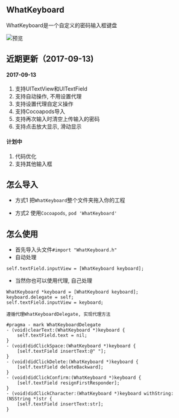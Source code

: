 ## WhatKeyboard


WhatKeyboard是一个自定义的密码输入框键盘

![预览](http://oak4eha4y.bkt.clouddn.com/WhatKeyboard.png)        
 
## 近期更新（2017-09-13)


#### 2017-09-13

1. 支持UITextView和UITextField
2. 支持自动操作, 不用设置代理
3. 支持设置代理自定义操作
4. 支持Cocoapods导入
5. 支持再次输入时清空上传输入的密码
6. 支持点击放大显示, 滑动显示

#### 计划中

1. 代码优化
2. 支持其他输入框
             

## 怎么导入

* 方式1
把`WhatKeyboard`整个文件夹拖入你的工程

* 方式2
使用`Cocoapods`, `pod 'WhatKeyboard'`

## 怎么使用
* 首先导入头文件`#import "WhatKeyboard.h"`
* 自动处理

```
self.textField.inputView = [WhatKeyboard keyboard];
```

* 当然你也可以使用代理, 自己处理

```
WhatKeyboard *keyboard = [WhatKeyboard keyboard];
keyboard.delegate = self;
self.textField.inputView = keyboard;

遵循代理WhatKeyboardDelegate, 实现代理方法

#pragma - mark WhatKeyboardDelegate
- (void)clearText:(WhatKeyboard *)keyboard {
    self.textField.text = nil;
}
- (void)didClickSpace:(WhatKeyboard *)keyboard {
    [self.textField insertText:@" "];
}
- (void)didClickDelete:(WhatKeyboard *)keyboard {
    [self.textField deleteBackward];
}
- (void)didClickConfirm:(WhatKeyboard *)keyboard {
    [self.textField resignFirstResponder];
}
- (void)didClickCharacter:(WhatKeyboard *)keyboard withString:(NSString *)str {
    [self.textField insertText:str];
}
```

